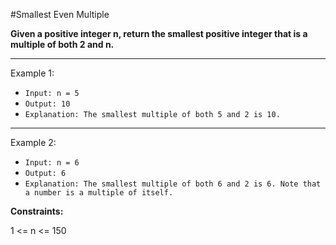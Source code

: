 #Smallest Even Multiple

**Given a positive integer n, return the smallest positive integer that is a multiple of both 2 and n.**
 
---
Example 1:

- `Input: n = 5`
- `Output: 10`
- `Explanation: The smallest multiple of both 5 and 2 is 10.`

---
Example 2:

- `Input: n = 6`
- `Output: 6`
- `Explanation: The smallest multiple of both 6 and 2 is 6. Note that a number is a multiple of itself.`
 

**Constraints:**

1 <= n <= 150

